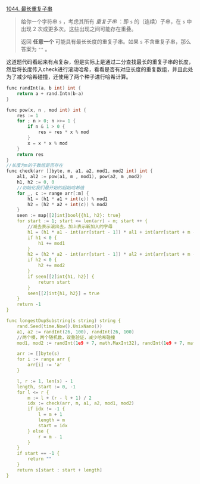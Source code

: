 [1044. 最长重复子串](https://leetcode.cn/problems/longest-duplicate-substring/)

> 给你一个字符串 `s` ，考虑其所有 *重复子串* ：即 `s` 的（连续）子串，在 `s` 中出现 2 次或更多次。这些出现之间可能存在重叠。
>
> 返回 **任意一个** 可能具有最长长度的重复子串。如果 `s` 不含重复子串，那么答案为 `""` 。

这道题代码看起来有点复杂，但是实际上是通过二分查找最长的重复子串的长度，然后将长度传入check进行滚动哈希，看看是否有对应长度的重复数组，并且此处为了减少哈希碰撞，还使用了两个种子进行哈希计算。

```c
func randInt(a, b int) int {
    return a + rand.Intn(b-a)
}

func pow(x, n , mod int) int {
    res := 1
    for ; n > 0; n >>= 1 {
        if n & 1 > 0 {
            res = res * x % mod
        }
        x = x * x % mod
    }
    return res
}
//长度为m的子数组是否存在
func check(arr []byte, m, a1, a2, mod1, mod2 int) int {
    al1, al2 := pow(a1, m , mod1), pow(a2, m ,mod2)
    h1, h2 := 0, 0
    //初始化我们最开始的起始哈希值
    for _, c := range arr[:m] {
        h1 = (h1 * a1 + int(c)) % mod1
        h2 = (h2 * a2 + int(c)) % mod2
    }
    seen := map[[2]int]bool{{h1, h2}: true}
    for start := 1; start <= len(arr) - m; start ++ {
        //减去表示滚出去，加上表示新加入的字母
        h1 = (h1 * a1 - int(arr[start - 1]) * al1 + int(arr[start + m - 1])) % mod1
        if h1 < 0 {
            h1 += mod1
        }
        h2 = (h2 * a2 - int(arr[start - 1]) * al2 + int(arr[start + m - 1])) % mod2
        if h2 < 0 {
            h2 += mod2
        }
        if seen[[2]int{h1, h2}] {
            return start
        }
        seen[[2]int{h1, h2}] = true
    }
    return -1
}

func longestDupSubstring(s string) string {
    rand.Seed(time.Now().UnixNano())
    a1, a2 := randInt(26, 100), randInt(26, 100)
    //两个模，两个随机数，双重验证，减少哈希碰撞
    mod1, mod2 := randInt(1e9 + 7, math.MaxInt32), randInt(1e9 + 7, math.MaxInt32)

    arr := []byte(s)
    for i := range arr {
        arr[i] -= 'a'
    }

    l, r := 1, len(s) - 1
    length, start := 0, -1
    for l <= r {
        m := l + (r - l + 1) / 2
        idx := check(arr, m, a1, a2, mod1, mod2)
        if idx != -1 {
            l = m + 1
            length = m
            start = idx
        } else {
            r = m - 1
        }
    }
    if start == -1 {
        return ""
    }
    return s[start : start + length]
}
```

